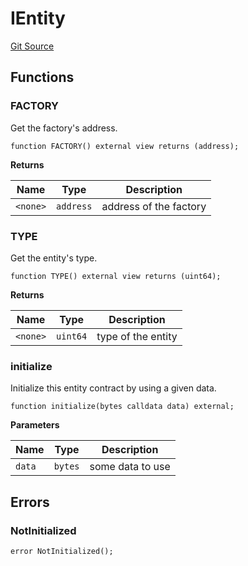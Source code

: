 # IEntity
[Git Source](https://github.com/symbioticfi/core/blob/f05307516bbf31fe6a8fa180eab4a8d7068a66a2/src/interfaces/common/IEntity.sol)


## Functions
### FACTORY

Get the factory's address.


```solidity
function FACTORY() external view returns (address);
```
**Returns**

|Name|Type|Description|
|----|----|-----------|
|`<none>`|`address`|address of the factory|


### TYPE

Get the entity's type.


```solidity
function TYPE() external view returns (uint64);
```
**Returns**

|Name|Type|Description|
|----|----|-----------|
|`<none>`|`uint64`|type of the entity|


### initialize

Initialize this entity contract by using a given data.


```solidity
function initialize(bytes calldata data) external;
```
**Parameters**

|Name|Type|Description|
|----|----|-----------|
|`data`|`bytes`|some data to use|


## Errors
### NotInitialized

```solidity
error NotInitialized();
```

